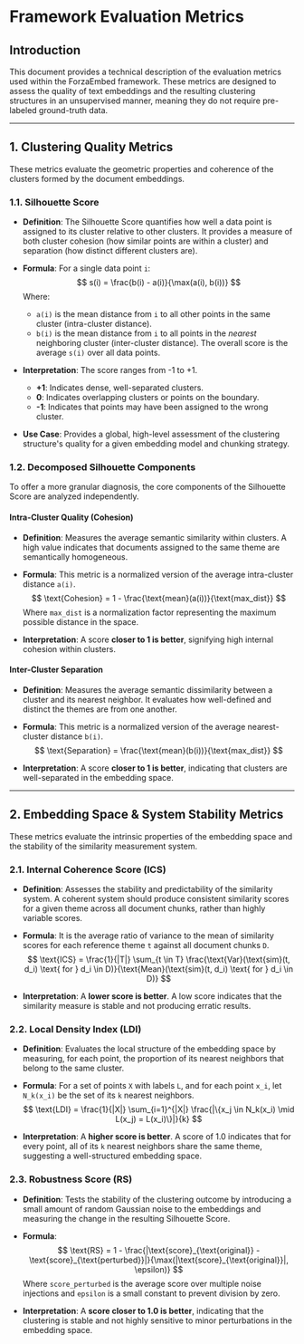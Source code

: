 # Framework Evaluation Metrics

## Introduction

This document provides a technical description of the evaluation metrics used within the ForzaEmbed framework. These metrics are designed to assess the quality of text embeddings and the resulting clustering structures in an unsupervised manner, meaning they do not require pre-labeled ground-truth data.

---

## 1. Clustering Quality Metrics

These metrics evaluate the geometric properties and coherence of the clusters formed by the document embeddings.

### 1.1. Silhouette Score

*   **Definition**: The Silhouette Score quantifies how well a data point is assigned to its cluster relative to other clusters. It provides a measure of both cluster cohesion (how similar points are within a cluster) and separation (how distinct different clusters are).

*   **Formula**: For a single data point `i`:
    $$ s(i) = \frac{b(i) - a(i)}{\max(a(i), b(i))} $$
    Where:
    -   `a(i)` is the mean distance from `i` to all other points in the same cluster (intra-cluster distance).
    -   `b(i)` is the mean distance from `i` to all points in the *nearest* neighboring cluster (inter-cluster distance).
    The overall score is the average `s(i)` over all data points.

*   **Interpretation**: The score ranges from -1 to +1.
    *   **+1**: Indicates dense, well-separated clusters.
    *   **0**: Indicates overlapping clusters or points on the boundary.
    *   **-1**: Indicates that points may have been assigned to the wrong cluster.

*   **Use Case**: Provides a global, high-level assessment of the clustering structure's quality for a given embedding model and chunking strategy.

### 1.2. Decomposed Silhouette Components

To offer a more granular diagnosis, the core components of the Silhouette Score are analyzed independently.

#### Intra-Cluster Quality (Cohesion)

*   **Definition**: Measures the average semantic similarity within clusters. A high value indicates that documents assigned to the same theme are semantically homogeneous.

*   **Formula**: This metric is a normalized version of the average intra-cluster distance `a(i)`.
    $$ \text{Cohesion} = 1 - \frac{\text{mean}(a(i))}{\text{max_dist}} $$
    Where `max_dist` is a normalization factor representing the maximum possible distance in the space.

*   **Interpretation**: A score **closer to 1 is better**, signifying high internal cohesion within clusters.

#### Inter-Cluster Separation

*   **Definition**: Measures the average semantic dissimilarity between a cluster and its nearest neighbor. It evaluates how well-defined and distinct the themes are from one another.

*   **Formula**: This metric is a normalized version of the average nearest-cluster distance `b(i)`.
    $$ \text{Separation} = \frac{\text{mean}(b(i))}{\text{max_dist}} $$

*   **Interpretation**: A score **closer to 1 is better**, indicating that clusters are well-separated in the embedding space.

---

## 2. Embedding Space & System Stability Metrics

These metrics evaluate the intrinsic properties of the embedding space and the stability of the similarity measurement system.

### 2.1. Internal Coherence Score (ICS)

*   **Definition**: Assesses the stability and predictability of the similarity system. A coherent system should produce consistent similarity scores for a given theme across all document chunks, rather than highly variable scores.

*   **Formula**: It is the average ratio of variance to the mean of similarity scores for each reference theme `t` against all document chunks `D`.
    $$ \text{ICS} = \frac{1}{|T|} \sum_{t \in T} \frac{\text{Var}(\text{sim}(t, d_i) \text{ for } d_i \in D)}{\text{Mean}(\text{sim}(t, d_i) \text{ for } d_i \in D)} $$

*   **Interpretation**: A **lower score is better**. A low score indicates that the similarity measure is stable and not producing erratic results.

### 2.2. Local Density Index (LDI)

*   **Definition**: Evaluates the local structure of the embedding space by measuring, for each point, the proportion of its nearest neighbors that belong to the same cluster.

*   **Formula**: For a set of points `X` with labels `L`, and for each point `x_i`, let `N_k(x_i)` be the set of its `k` nearest neighbors.
    $$ \text{LDI} = \frac{1}{|X|} \sum_{i=1}^{|X|} \frac{|\{x_j \in N_k(x_i) \mid L(x_j) = L(x_i)\}|}{k} $$

*   **Interpretation**: A **higher score is better**. A score of 1.0 indicates that for every point, all of its `k` nearest neighbors share the same theme, suggesting a well-structured embedding space.

### 2.3. Robustness Score (RS)

*   **Definition**: Tests the stability of the clustering outcome by introducing a small amount of random Gaussian noise to the embeddings and measuring the change in the resulting Silhouette Score.

*   **Formula**:
    $$ \text{RS} = 1 - \frac{|\text{score}_{\text{original}} - \text{score}_{\text{perturbed}}|}{\max(|\text{score}_{\text{original}}|, \epsilon)} $$
    Where `score_perturbed` is the average score over multiple noise injections and `epsilon` is a small constant to prevent division by zero.

*   **Interpretation**: A **score closer to 1.0 is better**, indicating that the clustering is stable and not highly sensitive to minor perturbations in the embedding space.